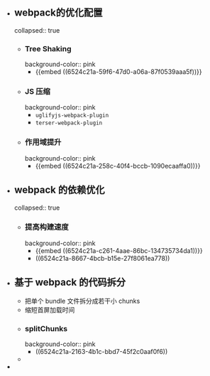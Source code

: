 - ## webpack的优化配置
  collapsed:: true
	- ### Tree Shaking
	  background-color:: pink
		- {{embed ((6524c21a-59f6-47d0-a06a-87f0539aaa5f))}}
	- ### JS 压缩
	  background-color:: pink
		- `uglifyjs-webpack-plugin`
		- `terser-webpack-plugin`
	- ### 作用域提升
	  background-color:: pink
		- {{embed ((6524c21a-258c-40f4-bccb-1090ecaaffa0))}}
- ## webpack 的依赖优化
  collapsed:: true
	- ### 提高构建速度
	  background-color:: pink
		- {{embed ((6524c21a-c261-4aae-86bc-134735734da1))}}
		- ((6524c21a-8667-4bcb-b15e-27f8061ea778))
- ## 基于 webpack 的代码拆分
	- 把单个 bundle 文件拆分成若干小 chunks
	- 缩短首屏加载时间
	- ### splitChunks
	  background-color:: pink
		- ((6524c21a-2163-4b1c-bbd7-45f2c0aaf0f6))
	-
-
